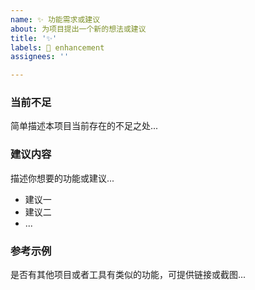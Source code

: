```yaml
---
name: ✨ 功能需求或建议
about: 为项目提出一个新的想法或建议
title: '✨'
labels: 🤩 enhancement
assignees: ''

---
```


### 当前不足

简单描述本项目当前存在的不足之处...

### 建议内容

描述你想要的功能或建议...

- 建议一
- 建议二
- ...

### 参考示例

是否有其他项目或者工具有类似的功能，可提供链接或截图...

